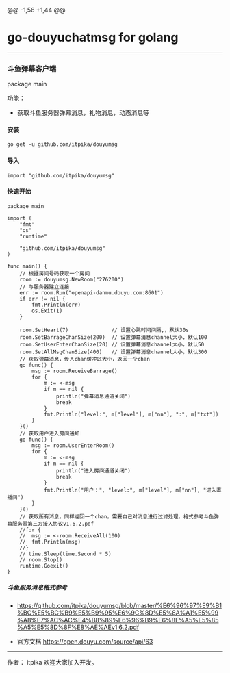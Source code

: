 @@ -1,56 +1,44 @@
# go-douyuchatmsg for golang
___
### 斗鱼弹幕客户端
package main

功能：
- 获取斗鱼服务器弹幕消息，礼物消息，动态消息等
#### 安装

```
go get -u github.com/itpika/douyumsg
```
#### 导入

```
import "github.com/itpika/douyumsg"
```
#### 快速开始

```
package main

import (
	"fmt"
	"os"
	"runtime"

	"github.com/itpika/douyumsg"
)

func main() {
	// 根据房间号码获取一个房间
	room := douyumsg.NewRoom("276200")
	// 与服务器建立连接
	err := room.Run("openapi-danmu.douyu.com:8601")
	if err != nil {
		fmt.Println(err)
		os.Exit(1)
	}

	room.SetHeart(7)              // 设置心跳时间间隔,，默认30s
	room.SetBarrageChanSize(200)  // 设置弹幕消息channel大小，默认100
	room.SetUserEnterChanSize(20) // 设置弹幕消息channel大小，默认50
	room.SetAllMsgChanSize(400)   // 设置弹幕消息channel大小，默认300
	// 获取弹幕消息，传入chan缓冲区大小，返回一个chan
	go func() {
		msg := room.ReceiveBarrage()
		for {
			m := <-msg
			if m == nil {
				println("弹幕消息通道关闭")
				break
			}
			fmt.Println("level:", m["level"], m["nn"], ":", m["txt"])
		}
	}()
	// 获取用户进入房间通知
	go func() {
		msg := room.UserEnterRoom()
		for {
			m := <-msg
			if m == nil {
				println("进入房间通道关闭")
				break
			}
			fmt.Println("用户：", "level:", m["level"], m["nn"], "进入直播间")
		}
	}()
	// 获取所有消息，同样返回一个chan，需要自己对消息进行过滤处理，格式参考斗鱼弹幕服务器第三方接入协议v1.6.2.pdf
	//for {
	//	msg := <-room.ReceiveAll(100)
	//	fmt.Println(msg)
	//}
	// time.Sleep(time.Second * 5)
	// room.Stop()
	runtime.Goexit()
}

```

##### 斗鱼服务消息格式参考

* https://github.com/itpika/douyumsg/blob/master/%E6%96%97%E9%B1%BC%E5%BC%B9%E5%B9%95%E6%9C%8D%E5%8A%A1%E5%99%A8%E7%AC%AC%E4%B8%89%E6%96%B9%E6%8E%A5%E5%85%A5%E5%8D%8F%E8%AE%AEv1.6.2.pdf

* 官方文档 https://open.douyu.com/source/api/63

___
作者： itpika
欢迎大家加入开发。
